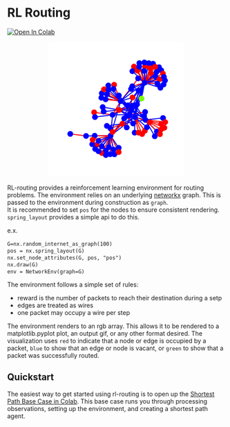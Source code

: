 # RL Routing
[![Open In Colab](https://colab.research.google.com/assets/colab-badge.svg)](http://colab.research.google.com/github/LukeWood/rl-routing/blob/master/notebooks/shortest-path-agent.ipynb)

<p align="center">
<kbd>
 <img width="312" height="auto" src="./media/routing.gif">
 </kbd>
</p>

RL-routing provides a reinforcement learning environment for routing problems.
The environment relies on an underlying [networkx](https://networkx.org) graph.
This is passed to the environment during construction as `graph`.  
It is recommended to set `pos` for the nodes to ensure consistent rendering.
`spring_layout` provides a simple api to do this.

e.x.
```
G=nx.random_internet_as_graph(100)
pos = nx.spring_layout(G)
nx.set_node_attributes(G, pos, "pos")
nx.draw(G)
env = NetworkEnv(graph=G)
```

The environment follows a simple set of rules:
- reward is the number of packets to reach their destination during a setp
- edges are treated as wires
- one packet may occupy a wire per step

The environment renders to an rgb array.
This allows it to be rendered to a matplotlib.pyplot plot, an output gif, or any other format desired.
The visualization uses `red` to indicate that a node or edge is occupied by a packet, `blue` to show that an edge or node is vacant, or `green` to show that a packet was successfully routed.

## Quickstart
The easiest way to get started using rl-routing is to open up the 
[Shortest Path Base Case in Colab](http://colab.research.google.com/github/LukeWood/rl-routing/blob/master/notebooks/shortest-path-agent.ipynb).  This base case runs you through processing observations, setting up the environment, and creating a shortest path agent.
